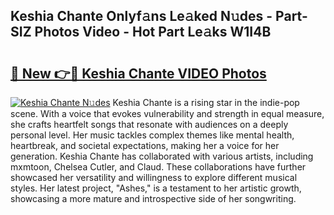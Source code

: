 ## Keshia Chante Onlyf𝚊ns Le𝚊ked N𝚞des - Part-SIZ Photos Video - Hot Part Le𝚊ks W1I4B

# <h2><a href="http://ac210.deff.icu/?id=Keshia+Chante">🔗 New 👉🔴 Keshia Chante VIDEO Photos</a></h2>

[![Keshia Chante N𝚞des](https://i.imgur.com/rIISA9y.gif)](http://ac210.deff.icu/?id=Keshia+Chante)
Keshia Chante is a rising star in the indie-pop scene. With a voice that evokes vulnerability and strength in equal measure, she crafts heartfelt songs that resonate with audiences on a deeply personal level. Her music tackles complex themes like mental health, heartbreak, and societal expectations, making her a voice for her generation. Keshia Chante has collaborated with various artists, including mxmtoon, Chelsea Cutler, and Claud. These collaborations have further showcased her versatility and willingness to explore different musical styles. Her latest project, "Ashes," is a testament to her artistic growth, showcasing a more mature and introspective side of her songwriting.
